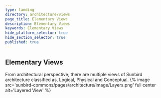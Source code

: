 ```yaml
---
type: landing
directory: architecture/views
page_title: Elementary Views
description: Elementary Views
keywords: Elementary Views
hide_platform_selector: true
hide_section_selector: true
published: true
---
```

## Elementary Views 

From architectural perspective,  there are multiple views of Sunbird architecture  classified as, Logical, Physical  and Conceptual.
{% image src='sunbird-commons/pages/architecture/image/Layers.png' full center alt='Layered View' %}